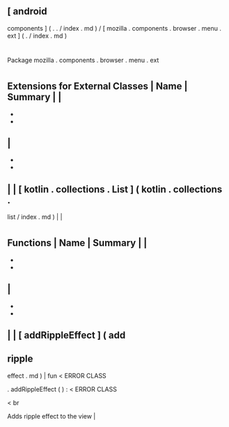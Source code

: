 [
android
-
components
]
(
.
.
/
index
.
md
)
/
[
mozilla
.
components
.
browser
.
menu
.
ext
]
(
.
/
index
.
md
)
#
#
Package
mozilla
.
components
.
browser
.
menu
.
ext
#
#
#
Extensions
for
External
Classes
|
Name
|
Summary
|
|
-
-
-
|
-
-
-
|
|
[
kotlin
.
collections
.
List
]
(
kotlin
.
collections
.
-
list
/
index
.
md
)
|
|
#
#
#
Functions
|
Name
|
Summary
|
|
-
-
-
|
-
-
-
|
|
[
addRippleEffect
]
(
add
-
ripple
-
effect
.
md
)
|
fun
<
ERROR
CLASS
>
.
addRippleEffect
(
)
:
<
ERROR
CLASS
>
<
br
>
Adds
ripple
effect
to
the
view
|
